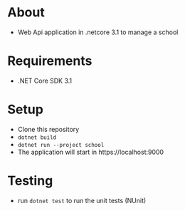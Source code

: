 # About
- Web Api application in .netcore 3.1 to manage a school

# Requirements

- .NET Core SDK 3.1

# Setup

- Clone this repository
- `dotnet build`
- `dotnet run --project school`
- The application will start in https://localhost:9000

# Testing
- run `dotnet test` to run the unit tests (NUnit)
